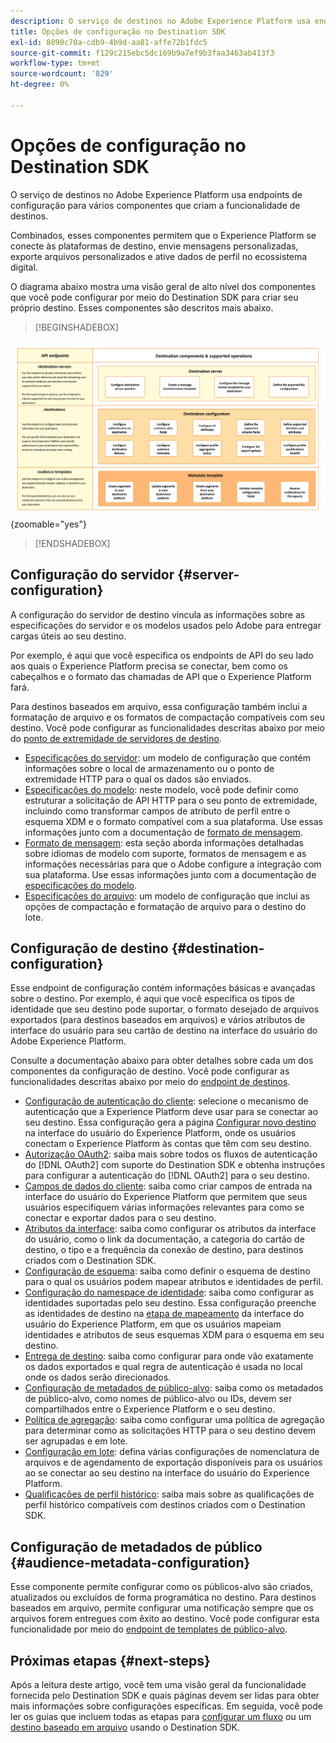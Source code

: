 ```yaml
---
description: O serviço de destinos no Adobe Experience Platform usa endpoints de configuração para vários componentes que criam a funcionalidade de destinos. Saiba como esses componentes combinados permitem que o Experience Platform se conecte a parceiros de destino, envie mensagens personalizadas e ative dados de perfil em todo o ecossistema digital.
title: Opções de configuração no Destination SDK
exl-id: 8890c70a-cdb9-4b9d-aa81-affe72b1fdc5
source-git-commit: f129c215ebc5dc169b9a7ef9b3faa3463ab413f3
workflow-type: tm+mt
source-wordcount: '829'
ht-degree: 0%

---
```


# Opções de configuração no Destination SDK

O serviço de destinos no Adobe Experience Platform usa endpoints de configuração para vários componentes que criam a funcionalidade de destinos.

Combinados, esses componentes permitem que o Experience Platform se conecte às plataformas de destino, envie mensagens personalizadas, exporte arquivos personalizados e ative dados de perfil no ecossistema digital.

O diagrama abaixo mostra uma visão geral de alto nível dos componentes que você pode configurar por meio do Destination SDK para criar seu próprio destino. Esses componentes são descritos mais abaixo.

>[!BEGINSHADEBOX]

![Diagrama mostrando os componentes do Destination SDK, os pontos de extremidade de configuração e as operações às quais eles dão suporte.](../assets/functionality/destination-sdk-components-diagram.png){zoomable="yes"}

>[!ENDSHADEBOX]

## Configuração do servidor {#server-configuration}

A configuração do servidor de destino vincula as informações sobre as especificações do servidor e os modelos usados pelo Adobe para entregar cargas úteis ao seu destino.

Por exemplo, é aqui que você especifica os endpoints de API do seu lado aos quais o Experience Platform precisa se conectar, bem como os cabeçalhos e o formato das chamadas de API que o Experience Platform fará.

Para destinos baseados em arquivo, essa configuração também inclui a formatação de arquivo e os formatos de compactação compatíveis com seu destino. Você pode configurar as funcionalidades descritas abaixo por meio do [ponto de extremidade de servidores de destino](../authoring-api/destination-server/create-destination-server.md).

* [Especificações do servidor](destination-server/server-specs.md): um modelo de configuração que contém informações sobre o local de armazenamento ou o ponto de extremidade HTTP para o qual os dados são enviados.
* [Especificações do modelo](destination-server/templating-specs.md): neste modelo, você pode definir como estruturar a solicitação de API HTTP para o seu ponto de extremidade, incluindo como transformar campos de atributo de perfil entre o esquema XDM e o formato compatível com a sua plataforma. Use essas informações junto com a documentação de [formato de mensagem](destination-server/message-format.md).
* [Formato de mensagem](destination-server/message-format.md): esta seção aborda informações detalhadas sobre idiomas de modelo com suporte, formatos de mensagem e as informações necessárias para que o Adobe configure a integração com sua plataforma. Use essas informações junto com a documentação de [especificações do modelo](destination-server/templating-specs.md).
* [Especificações do arquivo](destination-server/file-formatting.md): um modelo de configuração que inclui as opções de compactação e formatação de arquivo para o destino do lote.

## Configuração de destino {#destination-configuration}

Esse endpoint de configuração contém informações básicas e avançadas sobre o destino. Por exemplo, é aqui que você especifica os tipos de identidade que seu destino pode suportar, o formato desejado de arquivos exportados (para destinos baseados em arquivos) e vários atributos de interface do usuário para seu cartão de destino na interface do usuário do Adobe Experience Platform.

Consulte a documentação abaixo para obter detalhes sobre cada um dos componentes da configuração de destino. Você pode configurar as funcionalidades descritas abaixo por meio do [endpoint de destinos](../authoring-api/destination-configuration/create-destination-configuration.md).

* [Configuração de autenticação do cliente](destination-configuration/customer-authentication.md): selecione o mecanismo de autenticação que a Experience Platform deve usar para se conectar ao seu destino. Essa configuração gera a página [Configurar novo destino](../../ui/connect-destination.md) na interface do usuário do Experience Platform, onde os usuários conectam o Experience Platform às contas que têm com seu destino.
* [Autorização OAuth2](destination-configuration/oauth2-authorization.md): saiba mais sobre todos os fluxos de autenticação do [!DNL OAuth2] com suporte do Destination SDK e obtenha instruções para configurar a autenticação do [!DNL OAuth2] para o seu destino.
* [Campos de dados do cliente](destination-configuration/customer-data-fields.md): saiba como criar campos de entrada na interface do usuário do Experience Platform que permitem que seus usuários especifiquem várias informações relevantes para como se conectar e exportar dados para o seu destino.
* [Atributos da interface](destination-configuration/ui-attributes.md): saiba como configurar os atributos da interface do usuário, como o link da documentação, a categoria do cartão de destino, o tipo e a frequência da conexão de destino, para destinos criados com o Destination SDK.
* [Configuração de esquema](destination-configuration/schema-configuration.md): saiba como definir o esquema de destino para o qual os usuários podem mapear atributos e identidades de perfil.
* [Configuração do namespace de identidade](destination-configuration/identity-namespace-configuration.md): saiba como configurar as identidades suportadas pelo seu destino. Essa configuração preenche as identidades de destino na [etapa de mapeamento](../../ui/activate-segment-streaming-destinations.md#mapping) da interface do usuário do Experience Platform, em que os usuários mapeiam identidades e atributos de seus esquemas XDM para o esquema em seu destino.
* [Entrega de destino](destination-configuration/destination-delivery.md): saiba como configurar para onde vão exatamente os dados exportados e qual regra de autenticação é usada no local onde os dados serão direcionados.
* [Configuração de metadados de público-alvo](destination-configuration/audience-metadata-configuration.md): saiba como os metadados de público-alvo, como nomes de público-alvo ou IDs, devem ser compartilhados entre o Experience Platform e o seu destino.
* [Política de agregação](destination-configuration/aggregation-policy.md): saiba como configurar uma política de agregação para determinar como as solicitações HTTP para o seu destino devem ser agrupadas e em lote.
* [Configuração em lote](destination-configuration/batch-configuration.md): defina várias configurações de nomenclatura de arquivos e de agendamento de exportação disponíveis para os usuários ao se conectar ao seu destino na interface do usuário do Experience Platform.
* [Qualificações de perfil histórico](destination-configuration/historical-profile-qualifications.md): saiba mais sobre as qualificações de perfil histórico compatíveis com destinos criados com o Destination SDK.

## Configuração de metadados de público {#audience-metadata-configuration}

Esse componente permite configurar como os públicos-alvo são criados, atualizados ou excluídos de forma programática no destino. Para destinos baseados em arquivo, permite configurar uma notificação sempre que os arquivos forem entregues com êxito ao destino. Você pode configurar esta funcionalidade por meio do [endpoint de templates de público-alvo](../metadata-api/create-audience-template.md).

## Próximas etapas {#next-steps}

Após a leitura deste artigo, você tem uma visão geral da funcionalidade fornecida pelo Destination SDK e quais páginas devem ser lidas para obter mais informações sobre configurações específicas. Em seguida, você pode ler os guias que incluem todas as etapas para [configurar um fluxo](../guides/configure-destination-instructions.md) ou um [destino baseado em arquivo](../guides/configure-file-based-destination-instructions.md) usando o Destination SDK.
